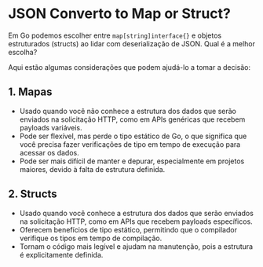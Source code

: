 # JSON Converto to Map or Struct?

Em Go podemos escolher entre `map[string]interface{}` e objetos estruturados (structs) ao lidar com deserialização de JSON. Qual é a melhor escolha?

Aqui estão algumas considerações que podem ajudá-lo a tomar a decisão:

## 1. Mapas
- Usado quando você não conhece a estrutura dos dados que serão enviados na solicitação HTTP, como em APIs genéricas que recebem payloads variáveis.  
- Pode ser flexível, mas perde o tipo estático de Go, o que significa que você precisa fazer verificações de tipo em tempo de execução para acessar os dados.  
- Pode ser mais difícil de manter e depurar, especialmente em projetos maiores, devido à falta de estrutura definida.  

## 2. Structs
- Usado quando você conhece a estrutura dos dados que serão enviados na solicitação HTTP, como em APIs que recebem payloads específicos.
- Oferecem benefícios de tipo estático, permitindo que o compilador verifique os tipos em tempo de compilação.
- Tornam o código mais legível e ajudam na manutenção, pois a estrutura é explicitamente definida.